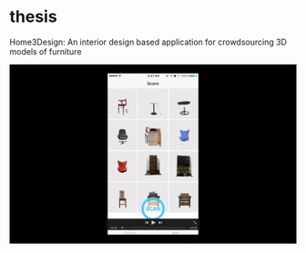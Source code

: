 # thesis
Home3Design: An interior design based application for crowdsourcing 3D models of furniture

[<img src="demo.png">](https://www.youtube.com/watch?v=TJ4MDs9HxIc)